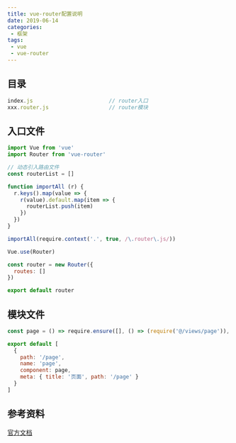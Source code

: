 ```yaml
---
title: vue-router配置说明
date: 2019-06-14
categories:
 - 框架
tags:
 - vue
 - vue-router
---
```


## 目录

```javascript
index.js						// router入口
xxx.router.js					// router模块
```

## 入口文件

```javascript
import Vue from 'vue'
import Router from 'vue-router'

// 动态引入路由文件
const routerList = []

function importAll (r) {
  r.keys().map(value => {
    r(value).default.map(item => {
      routerList.push(item)
    })
  })
}

importAll(require.context('.', true, /\.router\.js/))

Vue.use(Router)

const router = new Router({
  routes: []
})

export default router
```

## 模块文件

```javascript
const page = () => require.ensure([], () => (require('@/views/page')), 'page')

export default [
  {
    path: '/page',
    name: 'page',
    component: page,
    meta: { title: '页面', path: '/page' }
  }
]

```

## 参考资料

[官方文档](https://router.vuejs.org/zh/)
